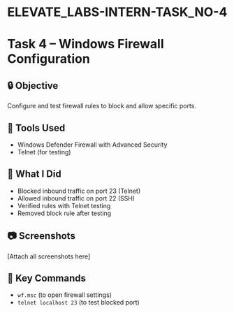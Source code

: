 # ELEVATE_LABS-INTERN-TASK_NO-4
# Task 4 – Windows Firewall Configuration

## 🔒 Objective
Configure and test firewall rules to block and allow specific ports.

## 🧰 Tools Used
- Windows Defender Firewall with Advanced Security
- Telnet (for testing)

## 🔧 What I Did
- Blocked inbound traffic on port 23 (Telnet)
- Allowed inbound traffic on port 22 (SSH)
- Verified rules with Telnet testing
- Removed block rule after testing

## 📷 Screenshots
[Attach all screenshots here]

## 📌 Key Commands
- `wf.msc` (to open firewall settings)
- `telnet localhost 23` (to test blocked port)


